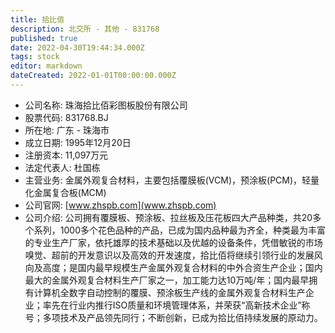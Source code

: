 ```yaml
---
title: 拾比佰
description: 北交所 - 其他 - 831768
published: true
date: 2022-04-30T19:44:34.000Z
tags: stock
editor: markdown
dateCreated: 2022-01-01T00:00:00.000Z
---
```


- 公司名称: 珠海拾比佰彩图板股份有限公司
- 股票代码: 831768.BJ
- 所在地: 广东 - 珠海市
- 成立日期: 1995年12月20日
- 注册资本: 11,097万元
- 法定代表人: 杜国栋
- 主营业务: 金属外观复合材料，主要包括覆膜板(VCM)，预涂板(PCM)，轻量化金属复合板(MCM)
- 公司官网: [www.zhspb.com](www.zhspb.com)
- 公司介绍: 公司拥有覆膜板、预涂板、拉丝板及压花板四大产品种类，共20多个系列，1000多个花色品种的产品，已成为国内品种最为齐全，种类最为丰富的专业生产厂家，依托雄厚的技术基础以及优越的设备条件，凭借敏锐的市场嗅觉、超前的开发意识以及高效的开发速度，拾比佰将继续引领行业的发展风向及高度；是国内最早规模生产金属外观复合材料的中外合资生产企业；国内最大的金属外观复合材料生产厂家之一，加工能力达10万吨/年；国内最早拥有计算机全数字自动控制的覆膜、预涂板生产线的金属外观复合材料生产企业；率先在行业内推行ISO质量和环境管理体系，并荣获“高新技术企业”称号；多项技术及产品领先同行；不断创新，已成为拾比佰持续发展的原动力。


